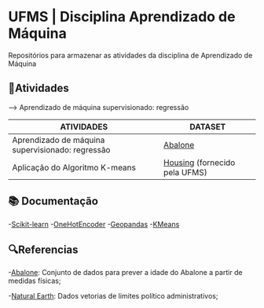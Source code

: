# UFMS | Disciplina Aprendizado de Máquina

Repositórios para armazenar as atividades da disciplina de Aprendizado de Máquina

## 📒Atividades

--> Aprendizado de máquina supervisionado: regressão


| ATIVIDADES  | DATASET |
| ------------- | ------------- |
| Aprendizado de máquina supervisionado: regressão  | [Abalone](https://archive.ics.uci.edu/dataset/1/abalone)  |
| Aplicação do Algoritmo K-means  | [Housing](housing.csv) (fornecido pela UFMS) |


## 📚 Documentação

-[Scikit-learn](https://scikit-learn.org/stable/) 
-[OneHotEncoder](https://www.alura.com.br/artigos/get-dummies-vs-onehotencoder-qual-metodo-escolher?utm_term=&utm_campaign=%5BSearch%5D+%5BPerformance%5D+-+Dynamic+Search+Ads+-+Artigos+e+Conte%C3%BAdos&utm_source=adwords&utm_medium=ppc&hsa_acc=7964138385&hsa_cam=11384329873&hsa_grp=164212380672&hsa_ad=703829166693&hsa_src=g&hsa_tgt=dsa-425656816943&hsa_kw=&hsa_mt=&hsa_net=adwords&hsa_ver=3&gad_source=1&gclid=CjwKCAjwpbi4BhByEiwAMC8JnRbq6MH3yMQO__2mlzTJKGOsEqXMsj0Fyj9xsV7pTnYX_lQMQ4x2mhoCSPQQAvD_BwE)
-[Geopandas](https://geopandas.org/en/stable/)
-[KMeans](https://scikit-learn.org/1.5/modules/generated/sklearn.cluster.KMeans.html) 




## 🔍Referencias

-[Abalone](https://archive.ics.uci.edu/dataset/1/abalone): Conjunto de dados para prever a idade do Abalone a partir de medidas físicas;

-[Natural Earth](https://www.naturalearthdata.com/downloads/110m-cultural-vectors/): Dados vetorias de limites político administrativos;
